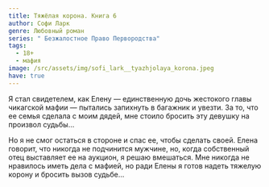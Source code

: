 ```yaml
---
title: Тяжёлая корона. Книга 6
author: Софи Ларк
genre: Любовный роман
series: " Безжалостное Право Первородства"
tags:
  - 18+
  - мафия
image: /src/assets/img/sofi_lark__tyazhjolaya_korona.jpeg
have: true
---
```

Я стал свидетелем, как Елену — единственную дочь жестокого главы чикагской мафии — пытались запихнуть в багажник и увезти. За то, что ее семья сделала с моим дядей, мне стоило бросить эту девушку на произвол судьбы…

Но я не смог остаться в стороне и спас ее, чтобы сделать своей. Елена говорит, что никогда не подчинится мужчине, но, когда собственный отец выставляет ее на аукцион, я решаю вмешаться. Мне никогда не нравилось иметь дела с мафией, но ради Елены я готов надеть тяжелую корону и бросить вызов судьбе…
